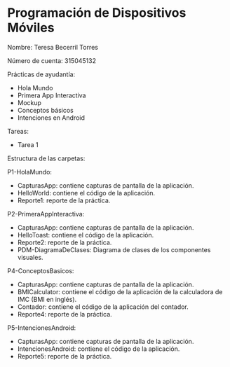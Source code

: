# Programación de Dispositivos Móviles 

Nombre: Teresa Becerril Torres 

Número de cuenta: 315045132 

Prácticas de ayudantía: 

* Hola Mundo 
* Primera App Interactiva 
* Mockup 
* Conceptos básicos 
* Intenciones en Android

Tareas:

* Tarea 1

Estructura de las carpetas:

P1-HolaMundo:

* CapturasApp: contiene capturas de pantalla de la aplicación.
* HelloWorld: contiene el código de la aplicación.
* Reporte1: reporte de la práctica.


P2-PrimeraAppInteractiva:

* CapturasApp: contiene capturas de pantalla de la aplicación.
* HelloToast: contiene el código de la aplicación.
* Reporte2: reporte de la práctica.
* PDM-DiagramaDeClases: Diagrama de clases de los componentes visuales.

P4-ConceptosBasicos:

* CapturasApp: contiene capturas de pantalla de la aplicación.
* BMICalculator: contiene el código de la aplicación de la calculadora de IMC (BMI en inglés).
* Contador: contiene el código de la aplicación del contador.
* Reporte4: reporte de la práctica.

P5-IntencionesAndroid:

* CapturasApp: contiene capturas de pantalla de la aplicación.
* IntencionesAndroid: contiene el código de la aplicación.
* Reporte5: reporte de la práctica.
